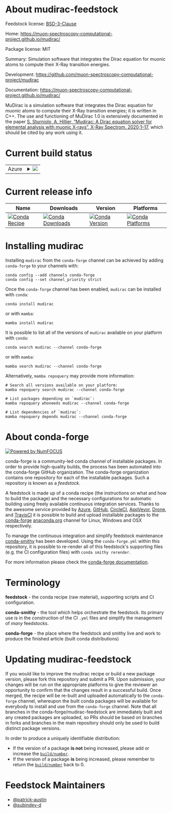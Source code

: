 About mudirac-feedstock
=======================

Feedstock license: [BSD-3-Clause](https://github.com/conda-forge/mudirac-feedstock/blob/main/LICENSE.txt)

Home: https://muon-spectroscopy-computational-project.github.io/mudirac/

Package license: MIT

Summary: Simulation software that integrates the Dirac equation for muonic atoms to compute their X-Ray transition energies.

Development: https://github.com/muon-spectroscopy-computational-project/mudirac

Documentation: https://muon-spectroscopy-computational-project.github.io/mudirac/

MuDirac is a simulation software that integrates the Dirac equation for muonic atoms to compute their X-Ray transition energies;
it is written in C++.  The use and functioning of MuDirac 1.0 is extensively documented in the paper [S. Sturniolo, A. Hillier,
“Mudirac: A Dirac equation solver for elemental analysis with muonic X-rays”, X-Ray Spectrom. 2020;1–17](https://onlinelibrary.wiley.com/doi/full/10.1002/xrs.3212),
which should be cited by any work using it.


Current build status
====================


<table>
    
  <tr>
    <td>Azure</td>
    <td>
      <details>
        <summary>
          <a href="https://dev.azure.com/conda-forge/feedstock-builds/_build/latest?definitionId=22161&branchName=main">
            <img src="https://dev.azure.com/conda-forge/feedstock-builds/_apis/build/status/mudirac-feedstock?branchName=main">
          </a>
        </summary>
        <table>
          <thead><tr><th>Variant</th><th>Status</th></tr></thead>
          <tbody><tr>
              <td>linux_64</td>
              <td>
                <a href="https://dev.azure.com/conda-forge/feedstock-builds/_build/latest?definitionId=22161&branchName=main">
                  <img src="https://dev.azure.com/conda-forge/feedstock-builds/_apis/build/status/mudirac-feedstock?branchName=main&jobName=linux&configuration=linux%20linux_64_" alt="variant">
                </a>
              </td>
            </tr>
          </tbody>
        </table>
      </details>
    </td>
  </tr>
</table>

Current release info
====================

| Name | Downloads | Version | Platforms |
| --- | --- | --- | --- |
| [![Conda Recipe](https://img.shields.io/badge/recipe-mudirac-green.svg)](https://anaconda.org/conda-forge/mudirac) | [![Conda Downloads](https://img.shields.io/conda/dn/conda-forge/mudirac.svg)](https://anaconda.org/conda-forge/mudirac) | [![Conda Version](https://img.shields.io/conda/vn/conda-forge/mudirac.svg)](https://anaconda.org/conda-forge/mudirac) | [![Conda Platforms](https://img.shields.io/conda/pn/conda-forge/mudirac.svg)](https://anaconda.org/conda-forge/mudirac) |

Installing mudirac
==================

Installing `mudirac` from the `conda-forge` channel can be achieved by adding `conda-forge` to your channels with:

```
conda config --add channels conda-forge
conda config --set channel_priority strict
```

Once the `conda-forge` channel has been enabled, `mudirac` can be installed with `conda`:

```
conda install mudirac
```

or with `mamba`:

```
mamba install mudirac
```

It is possible to list all of the versions of `mudirac` available on your platform with `conda`:

```
conda search mudirac --channel conda-forge
```

or with `mamba`:

```
mamba search mudirac --channel conda-forge
```

Alternatively, `mamba repoquery` may provide more information:

```
# Search all versions available on your platform:
mamba repoquery search mudirac --channel conda-forge

# List packages depending on `mudirac`:
mamba repoquery whoneeds mudirac --channel conda-forge

# List dependencies of `mudirac`:
mamba repoquery depends mudirac --channel conda-forge
```


About conda-forge
=================

[![Powered by
NumFOCUS](https://img.shields.io/badge/powered%20by-NumFOCUS-orange.svg?style=flat&colorA=E1523D&colorB=007D8A)](https://numfocus.org)

conda-forge is a community-led conda channel of installable packages.
In order to provide high-quality builds, the process has been automated into the
conda-forge GitHub organization. The conda-forge organization contains one repository
for each of the installable packages. Such a repository is known as a *feedstock*.

A feedstock is made up of a conda recipe (the instructions on what and how to build
the package) and the necessary configurations for automatic building using freely
available continuous integration services. Thanks to the awesome service provided by
[Azure](https://azure.microsoft.com/en-us/services/devops/), [GitHub](https://github.com/),
[CircleCI](https://circleci.com/), [AppVeyor](https://www.appveyor.com/),
[Drone](https://cloud.drone.io/welcome), and [TravisCI](https://travis-ci.com/)
it is possible to build and upload installable packages to the
[conda-forge](https://anaconda.org/conda-forge) [anaconda.org](https://anaconda.org/)
channel for Linux, Windows and OSX respectively.

To manage the continuous integration and simplify feedstock maintenance
[conda-smithy](https://github.com/conda-forge/conda-smithy) has been developed.
Using the ``conda-forge.yml`` within this repository, it is possible to re-render all of
this feedstock's supporting files (e.g. the CI configuration files) with ``conda smithy rerender``.

For more information please check the [conda-forge documentation](https://conda-forge.org/docs/).

Terminology
===========

**feedstock** - the conda recipe (raw material), supporting scripts and CI configuration.

**conda-smithy** - the tool which helps orchestrate the feedstock.
                   Its primary use is in the construction of the CI ``.yml`` files
                   and simplify the management of *many* feedstocks.

**conda-forge** - the place where the feedstock and smithy live and work to
                  produce the finished article (built conda distributions)


Updating mudirac-feedstock
==========================

If you would like to improve the mudirac recipe or build a new
package version, please fork this repository and submit a PR. Upon submission,
your changes will be run on the appropriate platforms to give the reviewer an
opportunity to confirm that the changes result in a successful build. Once
merged, the recipe will be re-built and uploaded automatically to the
`conda-forge` channel, whereupon the built conda packages will be available for
everybody to install and use from the `conda-forge` channel.
Note that all branches in the conda-forge/mudirac-feedstock are
immediately built and any created packages are uploaded, so PRs should be based
on branches in forks and branches in the main repository should only be used to
build distinct package versions.

In order to produce a uniquely identifiable distribution:
 * If the version of a package **is not** being increased, please add or increase
   the [``build/number``](https://docs.conda.io/projects/conda-build/en/latest/resources/define-metadata.html#build-number-and-string).
 * If the version of a package **is** being increased, please remember to return
   the [``build/number``](https://docs.conda.io/projects/conda-build/en/latest/resources/define-metadata.html#build-number-and-string)
   back to 0.

Feedstock Maintainers
=====================

* [@patrick-austin](https://github.com/patrick-austin/)
* [@subindev-d](https://github.com/subindev-d/)


